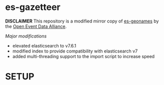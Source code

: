 # es-gazetteer

**DISCLAIMER** This repository is a modified mirror copy of [es-geonames](https://github.com/openeventdata/es-geonames) by the [Open Event Data Alliance](https://github.com/openeventdata).

*Major modifications*
- elevated elasticsearch to v7.6.1
- modified index to provide compatibility with elasticsearch v7
- added multi-threading support to the import script to increase speed

# SETUP

